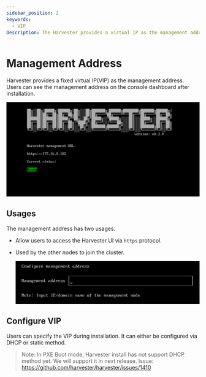 ```yaml
---
sidebar_position: 2
keywords:
  - VIP
Description: The Harvester provides a virtual IP as the management address.
---
```


# Management Address
Harvester provides a fixed virtual IP(VIP) as the management address. Users can see the management address on the console dashboard after installation.

![](./assets/console-dashboard.png)

## Usages
The management address has two usages.

- Allow users to access the Harvester UI via `https` protocol.

- Used by the other nodes to join the cluster. 

    ![](./assets/configure-management-address.png)

## Configure VIP 
Users can specify the VIP during installation. It can either be configured via DHCP or static method.

> Note: In PXE Boot mode, Harvester install has not support DHCP method yet. We will support it in next release.
> Issue: https://github.com/harvester/harvester/issues/1410
